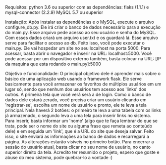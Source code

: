 Requisitos:
   python 3.6 ou superior com as dependências: flaks (1.1.1) e mysql-connector (2.2.9)
   MySQL 5.7 ou superior
 
Instalação:
   Após instalar as dependências e o MySQL, execute o arquivo configure_db.py. Ele irá criar o banco de dados necessário para a execução do main.py. Esse arquivo pede acesso ao seu usuário e senha do MySQL. Com esses dados criará um arquivo user.txt e os guardará lá. Esse arquivo serve para facilitar o acesso ao db.
   Feito isso, você pode executar o main.py. Ele vai hospedar um site no seu localhost na porta 5000. Para acessar, basta abrir o navegador e inserir na URL: localhost:5000. Você pode acessar por um dispositivo externo também, basta colocar na URL: [IP da maquina que esta rodando o main.py]:5000
 
Objetivo e funcionalidade:
   O principal objetivo dele é aprender mais sobre o básico de uma aplicação web usando o framework flask. Ele serve basicamente para você armazenar os favoritos de múltiplos usuários em um lugar só, sendo que nenhum dos usuários tem acesso aos 'links' dos outros.
   A primeira tela que você verá será a de login. Como o banco de dados dele estará zerado, você precisa criar um usuário clicando em 'registrar-se', escolha um nome de usuário e pronto, ele te leva a tela principal. Nela haverá 2 botões: o primeiro te leva a uma tabela com os links já armazenado, o segundo leva a uma tela para inserir links no sistema. Para inserir, basta informar um 'nome' (algo que te faça lembrar do que se trata, pode ser o nome do site ou alguma frase que remeta ao conteúdo dele) e em seguida um 'link', que é a URL do site que deseja salvar. Feito isso, o site enviará as informações ao banco de dados e recarregará a página. As alterações estarão visíveis no primeiro botão. Para encerrar a sessão do usuário atual, basta clicar no seu nome de usuário, no canto superior direito da tela.
   Acredito ter resumido o projeto, espero que goste e abuse do meu sistema, pode quebrar-lo a vontade :)
